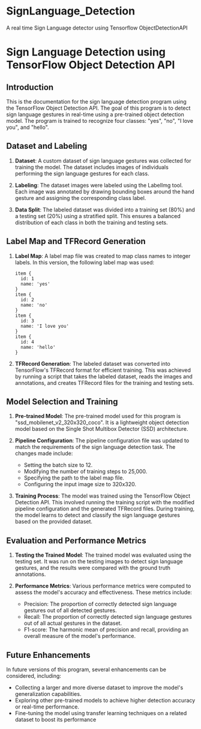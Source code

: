# SignLanguage_Detection
A real time Sign Language detector using Tensorflow ObjectDetectionAPI 

# Sign Language Detection using TensorFlow Object Detection API

## Introduction
This is the documentation for the sign language detection program using the TensorFlow Object Detection API. The goal of this program is to detect sign language gestures in real-time using a pre-trained object detection model. The program is trained to recognize four classes: "yes", "no", "I love you", and "hello".




## Dataset and Labeling
1. **Dataset**: A custom dataset of sign language gestures was collected for training the model. The dataset includes images of individuals performing the sign language gestures for each class.

2. **Labeling**: The dataset images were labeled using the LabelImg tool. Each image was annotated by drawing bounding boxes around the hand gesture and assigning the corresponding class label.

3. **Data Split**: The labeled dataset was divided into a training set (80%) and a testing set (20%) using a stratified split. This ensures a balanced distribution of each class in both the training and testing sets.

## Label Map and TFRecord Generation
1. **Label Map**: A label map file was created to map class names to integer labels. In this version, the following label map was used:
   ```
   item {
     id: 1
     name: 'yes'
   }
   item {
     id: 2
     name: 'no'
   }
   item {
     id: 3
     name: 'I love you'
   }
   item {
     id: 4
     name: 'hello'
   }
   ```

2. **TFRecord Generation**: The labeled dataset was converted into TensorFlow's TFRecord format for efficient training. This was achieved by running a script that takes the labeled dataset, reads the images and annotations, and creates TFRecord files for the training and testing sets.

## Model Selection and Training
1. **Pre-trained Model**: The pre-trained model used for this program is "ssd_mobilenet_v2_320x320_coco". It is a lightweight object detection model based on the Single Shot Multibox Detector (SSD) architecture.

2. **Pipeline Configuration**: The pipeline configuration file was updated to match the requirements of the sign language detection task. The changes made include:
   - Setting the batch size to 12.
   - Modifying the number of training steps to 25,000.
   - Specifying the path to the label map file.
   - Configuring the input image size to 320x320.

3. **Training Process**: The model was trained using the TensorFlow Object Detection API. This involved running the training script with the modified pipeline configuration and the generated TFRecord files. During training, the model learns to detect and classify the sign language gestures based on the provided dataset.

## Evaluation and Performance Metrics
1. **Testing the Trained Model**: The trained model was evaluated using the testing set. It was run on the testing images to detect sign language gestures, and the results were compared with the ground truth annotations.

2. **Performance Metrics**: Various performance metrics were computed to assess the model's accuracy and effectiveness. These metrics include:
   - Precision: The proportion of correctly detected sign language gestures out of all detected gestures.
   - Recall: The proportion of correctly detected sign language gestures out of all actual gestures in the dataset.
   - F1-score: The harmonic mean of precision and recall, providing an overall measure of the model's performance.

## Future Enhancements
In future versions of this program, several enhancements can be considered, including:

- Collecting a larger and more diverse dataset to improve the model's generalization capabilities.
- Exploring other pre-trained models to achieve higher detection accuracy or real-time performance.
- Fine-tuning the model using transfer learning techniques on a related dataset to boost its performance
